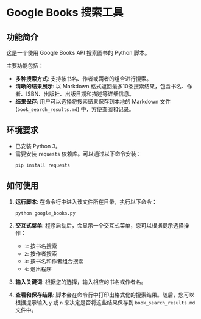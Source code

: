 # Google Books 搜索工具

## 功能简介

这是一个使用 Google Books API 搜索图书的 Python 脚本。

主要功能包括：
- **多种搜索方式**: 支持按书名、作者或两者的组合进行搜索。
- **清晰的结果展示**: 以 Markdown 格式返回最多10条搜索结果，包含书名、作者、ISBN、出版社、出版日期和描述等详细信息。
- **结果保存**: 用户可以选择将搜索结果保存到本地的 Markdown 文件 (`book_search_results.md`) 中，方便查阅和记录。

## 环境要求

- 已安装 Python 3。
- 需要安装 `requests` 依赖库。可以通过以下命令安装：
  ```bash
  pip install requests
  ```

## 如何使用

1.  **运行脚本**: 在命令行中进入该文件所在目录，执行以下命令：
    ```bash
    python google_books.py
    ```

2.  **交互式菜单**: 程序启动后，会显示一个交互式菜单，您可以根据提示选择操作：
    - `1`: 按书名搜索
    - `2`: 按作者搜索
    - `3`: 按书名和作者组合搜索
    - `4`: 退出程序

3.  **输入关键词**: 根据您的选择，输入相应的书名或作者名。

4.  **查看和保存结果**: 脚本会在命令行中打印出格式化的搜索结果。随后，您可以根据提示输入 `y` 或 `n` 来决定是否将这些结果保存到 `book_search_results.md` 文件中。
